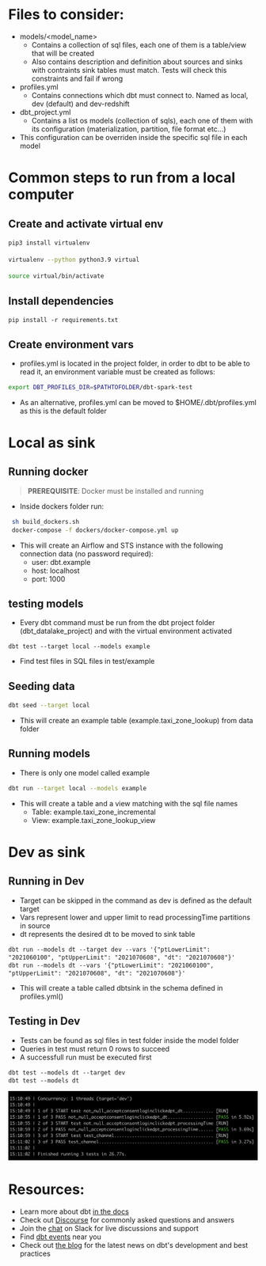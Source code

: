 # Files to consider:
 - models/<model_name>
   - Contains a collection of sql files, each one of them is a table/view that will be created
   - Also contains description and definition about sources and sinks with contraints sink tables must match. Tests will check this constraints and fail if wrong
 - profiles.yml
   - Contains connections which dbt must connect to. Named as local, dev (default) and dev-redshift
 - dbt_project.yml
   - Contains a list os models (collection of sqls), each one of them with its configuration (materialization, partition, file format etc...)
  - This configuration can be overriden inside the specific sql file in each model

# Common steps to run from a local computer

## Create and activate virtual env
```bash
pip3 install virtualenv

virtualenv --python python3.9 virtual

source virtual/bin/activate
```

## Install dependencies

```
pip install -r requirements.txt
```

## Create environment vars
- profiles.yml is located in the project folder, in order to dbt to be able to read it, an environment variable must be created as follows:

```bash
export DBT_PROFILES_DIR=$PATHTOFOLDER/dbt-spark-test
```
- As an alternative, profiles.yml can be moved to $HOME/.dbt/profiles.yml as this is the default folder


# Local as sink

## Running docker
> **PREREQUISITE**: Docker must be installed and running 
- Inside dockers folder run:

```bash
 sh build_dockers.sh 
 docker-compose -f dockers/docker-compose.yml up
```

- This will create an Airflow and STS instance with the following connection data (no password required):
  - user: dbt.example
  - host: localhost
  - port: 1000

## testing models
- Every dbt command must be run from the dbt project folder (dbt_datalake_project) and with the virtual environment activated


```
dbt test --target local --models example
```

- Find test files in SQL files in test/example


## Seeding data
```bash
dbt seed --target local
```
- This will create an example table (example.taxi_zone_lookup) from data folder

## Running models 
- There is only one model called example
```bash
dbt run --target local --models example
```
- This will create a table and a view matching with the sql file names
  - Table: example.taxi_zone_incremental
  - View: example.taxi_zone_lookup_view


# Dev as sink

## Running in Dev
- Target can be skipped in the command as dev is defined as the default target
- Vars represent lower and upper limit to read processingTime partitions in source
- dt represents the desired dt to be moved to sink table

```
dbt run --models dt --target dev --vars '{"ptLowerLimit": "2021060100", "ptUpperLimit": "2021070608", "dt": "2021070608"}'
dbt run --models dt --vars '{"ptLowerLimit": "2021060100", "ptUpperLimit": "2021070608", "dt": "2021070608"}'
```

- This will create a table called dbtsink in the schema defined in profiles.yml()

## Testing in Dev
- Tests can be found as sql files in test folder inside the model folder
- Queries in test must return 0 rows to succeed
- A successfull run must be executed first
```
dbt test --models dt --target dev
dbt test --models dt
```

![](.README_images/tests_result.png)



# Resources:
- Learn more about dbt [in the docs](https://docs.getdbt.com/docs/introduction)
- Check out [Discourse](https://discourse.getdbt.com/) for commonly asked questions and answers
- Join the [chat](http://slack.getdbt.com/) on Slack for live discussions and support
- Find [dbt events](https://events.getdbt.com) near you
- Check out [the blog](https://blog.getdbt.com/) for the latest news on dbt's development and best practices
